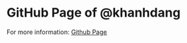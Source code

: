 GitHub Page of @khanhdang
==============================

For more information: <a href="http://dangnamkhanh.com/">Github Page</a> 
